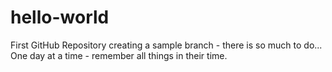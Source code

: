 # hello-world
First GitHub Repository
creating a sample branch - there is so much to do... One day at a time - remember all things in their time.
